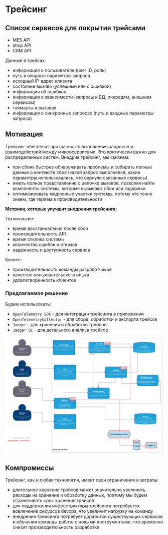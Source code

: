 ﻿# Трейсинг

## Список сервисов для покрытия трейсами

* MES API 
* shop API
* CRM API

Данные в трейсах:

* информация о пользователе (user ID, роль)
* путь и входные параметры запроса
* исходный IP-адрес клиента
* состояние вызова (успешный или с ошибкой)
* информация об ошибках
* информация о зависимости (запросы к БД, очередям, внешним сервисам)
* таймауты в вызовах
* информация о синхронных запросах (путь и входные параметры запроса)

## Мотивация

Трейсинг обеспечит прозрачность выполнения запросов и взаимодействий между микросервисами. Это критически важно для распределенных систем.
Внедрив трейсинг, мы сможем:
 * при сбоях быстрее обнаруживать проблемы и собирать полные данные о контексте сбоя (какой запрос выполнялся, какие параметры использовались, что вернули связанные сервисы) 
 * иметь полное представление о цепочке вызовов, позволяя найти компоненты системы, которые вызывают сбои или задержки
 * оптимизировать медленные участки системы, потому что точно знаем, где теряем в производительности

**Метрики, которые улучшит внедрения трейсинга:**

Технические:

* время восстановления после сбоя
* производительность API
* время отклика системы
* количество ошибок и отказов
* надежность и доступность сервиса

Бизнес: 

* производительность команды разработчиков
* качество пользовательского опыта
* удовлетворенность клиентов

### Предлагаемое решение

Будем использовать:

* `OpenTelemetry SDK` - для интеграции трейсинга в приложения
* `OpenTelemetryCollector` - для сбора, обработки и экспорта трейсов
* `Jaeger` - для хранения и обработки трейсов
* `Jaeger UI` - для детального анализа трейсов

![c4](resources/jewerly_c4_tracingadded.png)

## Компромиссы

Трейсинг, как и любая технология, имеет свои ограничения и затраты:

* длительное хранение трейсов может значительно увеличить расходы на хранение и обработку данных, поэтому мы будем ограничивать срок хранения трейсов
* для поддержания инфраструктуры трейсинга потребуется вовлечение ресурсов devops, что увеличит нагрузку на команду
* внедрение трейсинга потребует доработки существующих сервисов и обучения команды работе с новыми инструментами, что временно снизит производительность разработки